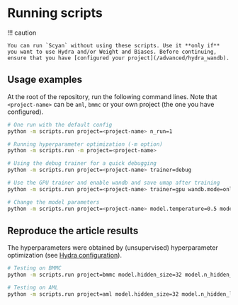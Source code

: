 # Running scripts

!!! caution

    You can run `Scyan` without using these scripts. Use it **only if** you want to use Hydra and/or Weight and Biases. Before continuing, ensure that you have [configured your project](/advanced/hydra_wandb).

## Usage examples

At the root of the repository, run the following command lines.
Note that `<project-name>` can be `aml`, `bmmc` or your own project (the one you have configured).

```bash
# One run with the default config
python -m scripts.run project=<project-name> n_run=1

# Running hyperparameter optimization (-m option)
python -m scripts.run -m project=<project-name>

# Using the debug trainer for a quick debugging
python -m scripts.run project=<project-name> trainer=debug

# Use the GPU trainer and enable wandb and save umap after training
python -m scripts.run project=<project-name> trainer=gpu wandb.mode=online wandb.save_umap=true

# Change the model parameters
python -m scripts.run project=<project-name> model.temperature=0.5 model.prior_std=0.3
```

## Reproduce the article results

The hyperparameters were obtained by (unsupervised) hyperparameter optimization (see [Hydra configuration](/advanced/hydra_wandb)).

```bash
# Testing on BMMC
python -m scripts.run project=bmmc model.hidden_size=32 model.n_hidden_layers=8 model.n_layers=8 model.prior_std=0.35 model.temperature=2.5 model.modulo_temp=2 callbacks.early_stopping.patience=2 callbacks.early_stopping.min_delta=2

# Testing on AML
python -m scripts.run project=aml model.hidden_size=32 model.n_hidden_layers=7 model.n_layers=7 model.prior_std=0.2 model.temperature=0.75 model.modulo_temp=3 model.lr=0.0003 model.batch_size=8192 callbacks.early_stopping.patience=3 callbacks.early_stopping.min_delta=0.5
```
